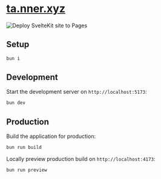 # [ta.nner.xyz](https://ta.nner.xyz)

![Deploy SvelteKit site to Pages](https://github.com/lightningboltemoji/ta.nner.xyz/actions/workflows/sveltekit.yml/badge.svg)

## Setup

```bash
bun i
```

## Development

Start the development server on `http://localhost:5173`:

```bash
bun dev
```

## Production

Build the application for production:

```bash
bun run build
```

Locally preview production build on `http://localhost:4173`:

```bash
bun run preview
```
